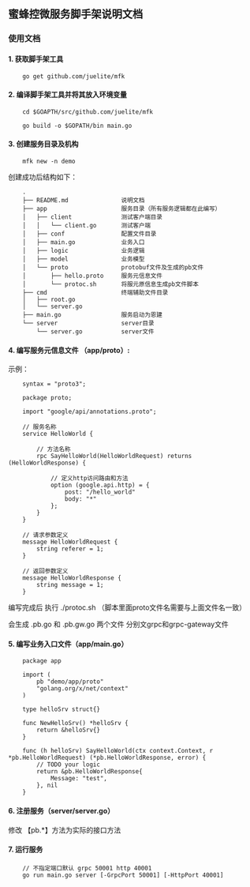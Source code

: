 ## 蜜蜂控微服务脚手架说明文档

### 使用文档

#### 1. 获取脚手架工具

```$xslt
    go get github.com/juelite/mfk
```

#### 2. 编译脚手架工具并将其放入环境变量

```$xslt
    cd $GOAPTH/src/github.com/juelite/mfk
    
    go build -o $GOPATH/bin main.go
```

#### 3. 创建服务目录及机构

```$xslt
    mfk new -n demo
```

创建成功后结构如下：

```$xslt
    .
    ├── README.md               说明文档
    ├── app                     服务目录（所有服务逻辑都在此编写）
    │   ├── client              测试客户端目录
    │   │   └── client.go       测试客户端
    │   ├── conf                配置文件目录
    │   ├── main.go             业务入口
    │   ├── logic               业务逻辑
    │   ├── model               业务模型
    │   └── proto               protobuf文件及生成的pb文件
    │       ├── hello.proto     服务元信息文件
    │       └── protoc.sh       将服元原信息生成pb文件脚本
    ├── cmd                     终端辅助文件目录
    │   ├── root.go             
    │   └── server.go
    ├── main.go                 服务启动为恩建
    └── server                  server目录
        └── server.go           server文件

```

#### 4. 编写服务元信息文件 （app/proto）:

示例：

```$xslt
    syntax = "proto3";
    
    package proto;
    
    import "google/api/annotations.proto";
    
    // 服务名称
    service HelloWorld {
        
        // 方法名称
        rpc SayHelloWorld(HelloWorldRequest) returns (HelloWorldResponse) {
            
            // 定义http访问路由和方法
            option (google.api.http) = {
                post: "/hello_world"
                body: "*"
            };
        }
    }
    
    // 请求参数定义
    message HelloWorldRequest {
        string referer = 1;
    }
    
    // 返回参数定义
    message HelloWorldResponse {
        string message = 1;
    }
```

编写完成后 执行 ./protoc.sh （脚本里面proto文件名需要与上面文件名一致）

会生成 .pb.go 和 .pb.gw.go 两个文件 分别文grpc和grpc-gateway文件

#### 5. 编写业务入口文件（app/main.go）

```$xslt
    package app
    
    import (
    	pb "demo/app/proto"
    	"golang.org/x/net/context"
    )
    
    type helloSrv struct{}
    
    func NewHelloSrv() *helloSrv {
    	return &helloSrv{}
    }
    
    func (h helloSrv) SayHelloWorld(ctx context.Context, r *pb.HelloWorldRequest) (*pb.HelloWorldResponse, error) {
    	// TODO your logic
    	return &pb.HelloWorldResponse{
    		Message: "test",
    	}, nil
    }
```

#### 6. 注册服务（server/server.go）

修改 【pb.*】方法为实际的接口方法

#### 7. 运行服务

```$xslt
    // 不指定端口默认 grpc 50001 http 40001
    go run main.go server [-GrpcPort 50001] [-HttpPort 40001]  
```